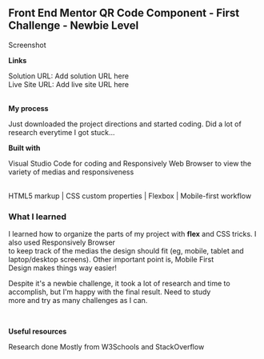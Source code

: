 <h2>Front End Mentor QR Code Component - First Challenge - Newbie Level</h2>

<p>Screenshot</p>

<p><strong>Links</strong></p>
Solution URL: Add solution URL here<br>
Live Site URL: Add live site URL here<br> 
<br>
<p><strong>My process</strong></p>

<p> Just downloaded the project directions and started coding. Did a lot of research everytime I got stuck...</p>
<p><strong>Built with </strong></p>
<p>Visual Studio Code for coding and Responsively Web Browser to view the variety of medias and responsiveness</p>
<br>
HTML5 markup | CSS custom properties | Flexbox | Mobile-first workflow
<br>

<h3>What I learned</h3>
<p> I learned how to organize the parts <divs> of my project with <strong>flex</strong> and CSS tricks. I also used Responsively Browser<br>
to keep track of the medias the design should fit (eg, mobile, tablet and laptop/desktop screens). Other important point is, Mobile First<br>
Design makes things way easier! </p>

<p> Despite it's a newbie challenge, it took a lot of research and time to accomplish, but I'm happy with the final result. Need to study<br>
more and try as many challenges as I can.</p>
<br>
<p><strong>Useful resources</strong></p>
<p> Research done Mostly from W3Schools and StackOverflow</p>
